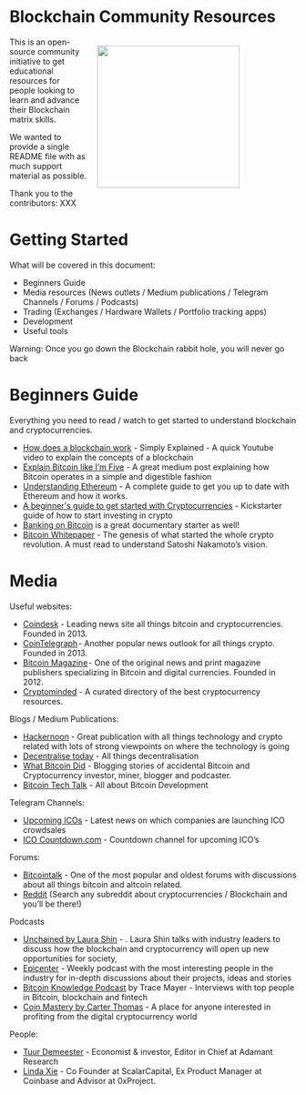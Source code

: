 # Blockchain Community Resources

<a href="http://bitfwd.com/" target="_blank"><img src="https://user-images.githubusercontent.com/16810128/36655356-44051a54-1b16-11e8-85e3-df4df1d6d215.png"  width="200" style="padding: 15px; width: 250px; float: right; padding-right: 100px;" align="right" /></a>

This is an open-source community initiative to get educational resources for people looking to learn and advance their Blockchain matrix skills. 

We wanted to provide a single README file with as much support material as possible. 

Thank you to the contributors: XXX

# Getting Started

What will be covered in this document:
- Beginners Guide 
- Media resources  (News outlets / Medium publications / Telegram Channels / Forums / Podcasts)
- Trading (Exchanges / Hardware Wallets / Portfolio tracking apps)
- Development
- Useful tools 

Warning: Once you go down the Blockchain rabbit hole, you will never go back

# Beginners Guide
Everything you need to read / watch to get started to understand blockchain and cryptocurrencies. 

- [How does a blockchain work](https://www.youtube.com/watch?v=SSo_EIwHSd4) - Simply Explained - A quick Youtube video to explain the concepts of a blockchain 
- [Explain Bitcoin like I’m Five](https://medium.freecodecamp.org/explain-bitcoin-like-im-five-73b4257ac833?source=search_post---------5&gi=bd24c3d5a9b3) - A great medium post explaining how Bitcoin operates in a simple and digestible fashion
- [Understanding Ethereum](https://hackernoon.com/understanding-ethereum-a-complete-guide-6f32ea8f5888) - A complete guide to get you up to date with Ethereum and how it works. 
- [A beginner's guide to get started with Cryptocurrencies](https://hackernoon.com/a-beginners-guide-to-getting-started-with-cryptocurrencies-76027bebb1b1) - Kickstarter guide of how  to start investing in crypto 
- [Banking on Bitcoin](https://www.netflix.com/title/80154500) is a great documentary starter as well! 
- [Bitcoin Whitepaper](https://bitcoin.org/bitcoin.pdf) - The genesis of what started the whole crypto revolution. A must read to understand Satoshi Nakamoto’s vision.

# Media
Useful websites:
- [Coindesk](https://www.coindesk.com/) - Leading news site all things bitcoin and cryptocurrencies. Founded in 2013.
- [CoinTelegraph](https://cointelegraph.com/) - Another popular news outlook for all things crypto. Founded in 2013.
- [Bitcoin Magazine](https://bitcoinmagazine.com/) - One of the original news and print magazine publishers specializing in Bitcoin and digital currencies. Founded in 2012.
- [Cryptominded](https://cryptominded.com/) - A curated directory of the best cryptocurrency resources.

Blogs / Medium Publications:
- [Hackernoon](https://hackernoon.com/) - Great publication with all things technology and crypto related with lots of strong viewpoints on where the technology is going
- [Decentralise today](https://decentralize.today/) - All things decentralisation
- [What Bitcoin Did](https://bitcointechtalk.com/) - Blogging stories of accidental Bitcoin and Cryptocurrency investor, miner, blogger and podcaster.
- [Bitcoin Tech Talk](https://bitcointechtalk.com/) - All about Bitcoin Development

Telegram Channels:
- [Upcoming ICOs](https://t.me/UpcomingICOs) - Latest news on which companies are launching ICO crowdsales 
- [ICO Countdown.com](https://telegram.me/icocountdown) - Countdown channel for upcoming ICO’s

Forums:
- [Bitcointalk](https://bitcointalk.org/) - One of the most popular and oldest forums with discussions about all things bitcoin and altcoin related.
- [Reddit](https://www.reddit.com/) (Search any subreddit about cryptocurrencies / Blockchain and you’ll be there!)

Podcasts
- [Unchained by Laura Shin](http://unchainedpodcast.co/) - . Laura Shin talks with industry leaders to discuss how the blockchain and cryptocurrency will open up new opportunities for society,
- [Epicenter](https://epicenter.tv/) - Weekly podcast with the most interesting people in the industry for in-depth discussions about their projects, ideas and stories
- [Bitcoin Knowledge Podcast](http://www.bitcoin.kn/) by Trace Mayer - Interviews with top people in Bitcoin, blockchain and fintech
- [Coin Mastery by Carter Thomas](https://itunes.apple.com/us/podcast/coin-mastery-building-your-cryptocurrency-empire/id1251624136?mt=2) - A place for anyone interested in profiting from the digital cryptocurrency world 

People:
- [Tuur Demeester](https://medium.com/@tuurdemeester) - Economist & investor, Editor in Chief at Adamant Research
- [Linda Xie](https://medium.com/@linda.xie) - Co Founder at ScalarCapital, Ex Product Manager at Coinbase and Advisor  at 0xProject.

